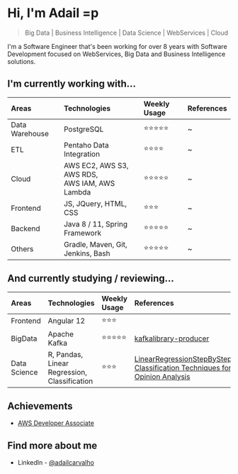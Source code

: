 # Hi, I'm Adail =p 
> Big Data | Business Intelligence | Data Science | WebServices | Cloud

I'm a Software Engineer that's been working for over 8 years with Software Development focused on WebServices, Big Data and Business Intelligence solutions.

## I'm currently working with...

| Areas | Technologies | Weekly Usage | References |
| :---         | :---         | :---       | :---       |
| Data Warehouse | PostgreSQL | :star::star::star::star::star:| ~ |
| ETL | Pentaho Data Integration | :star::star::star::star:| ~ |
| Cloud | AWS EC2, AWS S3, AWS RDS, <br > AWS IAM, AWS Lambda | :star::star::star::star::star:| ~ |
| Frontend | JS, JQuery, HTML, CSS | :star::star::star: | ~ |
| Backend |  Java 8 / 11, Spring Framework <br > | :star::star::star::star::star: | ~ |
| Others | Gradle, Maven, Git, <br > Jenkins, Bash | :star::star::star::star::star:| ~ |

## And currently studying / reviewing...

| Areas | Technologies | Weekly Usage | References |
| :---         | :---         | :---       | :---        |
| Frontend | Angular 12 | :star::star::star:|  |
| BigData | Apache Kafka | :star::star::star::star::star:| [kafkalibrary-producer](https://github.com/AdailCarvalho/kafkalibrary-producer) | 
| Data Science | R, Pandas, Linear Regression, <br > Classification | :star::star::star: | [LinearRegressionStepByStep](https://www.kaggle.com/almaak/linearregressionstepbystep) <br > [Classification Techniques for Opinion Analysis](https://www.repositoriobib.ufc.br/000017/0000179f.pdf) |

## Achievements

- [AWS Developer Associate](https://www.credly.com/badges/93861ecc-eb80-4ebd-9878-451db7db53fb?source=linked_in_profile) 

## Find more about me

- LinkedIn - [@adailcarvalho](https://www.linkedin.com/in/adailcarvalho)
<!---
AdailCarvalho/AdailCarvalho is a ✨ special ✨ repository because its `README.md` (this file) appears on your GitHub profile.
You can click the Preview link to take a look at your changes.
--->
